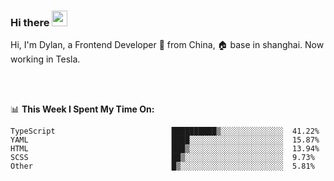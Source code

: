 ### Hi there <img src="https://media.giphy.com/media/hvRJCLFzcasrR4ia7z/giphy.gif" width="25px">

<!-- ![visitors](https://visitor-badge.glitch.me/badge?page_id=dislfyer.dislfyer) -->

Hi, I'm Dylan, a Frontend Developer 🚀 from China, 🏠 base in shanghai. Now working in Tesla.

<br/>
<br/>

📊 **This Week I Spent My Time On:**


<!--START_SECTION:waka-->

```text
TypeScript                          ██████████▒░░░░░░░░░░░░░░  41.22%
YAML                                ████░░░░░░░░░░░░░░░░░░░░░  15.87%
HTML                                ███▒░░░░░░░░░░░░░░░░░░░░░  13.94%
SCSS                                ██▒░░░░░░░░░░░░░░░░░░░░░░  9.73%
Other                               █▒░░░░░░░░░░░░░░░░░░░░░░░  5.81%
```

<!--END_SECTION:waka-->

<!--
**About Me:**
 -->
